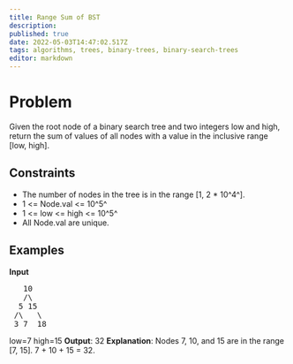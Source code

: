 ```yaml
---
title: Range Sum of BST
description: 
published: true
date: 2022-05-03T14:47:02.517Z
tags: algorithms, trees, binary-trees, binary-search-trees
editor: markdown
---
```


# Problem
Given the root node of a binary search tree and two integers low and high, return the sum of values of all nodes with a value in the inclusive range [low, high].

## Constraints
- The number of nodes in the tree is in the range [1, 2 * 10^4^].
- 1 <= Node.val <= 10^5^
- 1 <= low <= high <= 10^5^
- All Node.val are unique.

## Examples
**Input**
<pre>
   10
   /\
  5 15
 /\   \
 3 7  18
</pre>
low=7 high=15
**Output**: 32
**Explanation**: Nodes 7, 10, and 15 are in the range [7, 15]. 7 + 10 + 15 = 32.
